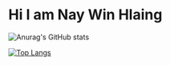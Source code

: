 # Hi I am Nay Win Hlaing
![Anurag's GitHub stats](https://github-readme-stats.vercel.app/api?username=justadigit&show_icons=true&theme=radical&hide=contribs,prs)

[![Top Langs](https://github-readme-stats.vercel.app/api/top-langs/?username=justadigit&langs_count=8)](https://github.com/justadigit/github-readme-stats)

